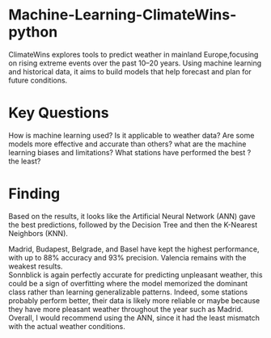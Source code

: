 # Machine-Learning-ClimateWins-python
ClimateWins explores tools to predict weather in mainland Europe,focusing on rising extreme events over the past 10–20 years. 
Using machine learning and historical data, it aims to build models that help forecast and plan for future conditions.

# Key Questions
How is machine learning used? Is it applicable to weather data?
Are some models more effective and accurate than others?
what are the machine learning biases and limitations?
What stations have performed the best ? the least?

# Finding

Based on the results, it looks like the Artificial Neural Network (ANN) gave the best 
predictions, followed by the Decision Tree and then the K-Nearest Neighbors (KNN). 
  
Madrid, Budapest, Belgrade, and Basel have kept the highest performance, with up to 88% 
accuracy and 93% precision. Valencia remains with the weakest results.  
Sonnblick is again perfectly accurate for predicting unpleasant weather, this could be a 
sign of overfitting where the model memorized the dominant class rather than learning 
generalizable patterns. 
Indeed, some stations probably perform better, their data is likely more reliable or maybe 
because they have more pleasant weather throughout the year such as Madrid. 
 Overall, I would recommend using the ANN, since it had the least mismatch with the 
actual weather conditions.
